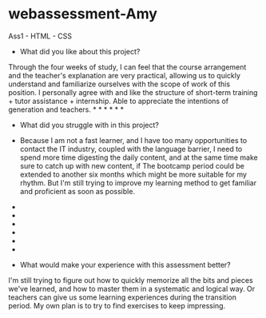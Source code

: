 # webassessment-Amy
Ass1 - HTML - CSS



* What did you like about this project?

Through the four weeks of study, I can feel that the course arrangement and the teacher's explanation are very practical, allowing us to quickly understand and familiarize ourselves with the scope of work of this position. I personally agree with and like the structure of short-term training + tutor assistance + internship. Able to appreciate the intentions of generation and teachers.
* 
* 
* 
* 
* 
* 
* What did you struggle with in this project?

* Because I am not a fast learner, and I have too many opportunities to contact the IT industry, coupled with the language barrier, I need to spend more time digesting the daily content, and at the same time make sure to catch up with new content, if The bootcamp period could be extended to another six months which might be more suitable for my rhythm. But I'm still trying to improve my learning method to get familiar and proficient as soon as possible.
* 
* 
* 
* 
* 
*
* What would make your experience with this assessment better?

I'm still trying to figure out how to quickly memorize all the bits and pieces we've learned, and how to master      them in a systematic and logical way. Or teachers can give us some learning experiences during the transition period.  My own plan is to try to find exercises to keep impressing.




